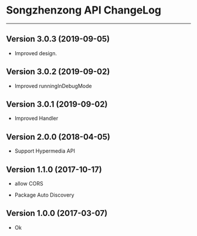 # Songzhenzong API ChangeLog

---

## Version 3.0.3 (2019-09-05)

- Improved design.

## Version 3.0.2 (2019-09-02)

- Improved runningInDebugMode

## Version 3.0.1 (2019-09-02)

- Improved Handler

## Version 2.0.0 (2018-04-05)

- Support Hypermedia API

## Version 1.1.0 (2017-10-17)

- allow CORS

- Package Auto Discovery

## Version 1.0.0 (2017-03-07)

- Ok
